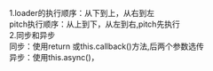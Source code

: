 1.loader的执行顺序：从下到上，从右到左<br>
 pitch执行顺序：从上到下，从左到右,pitch先执行<br>
2.同步和异步<br>
 同步：使用return 或this.callback()方法,后两个参数选传<br>
 异步：使用this.async()，
 

